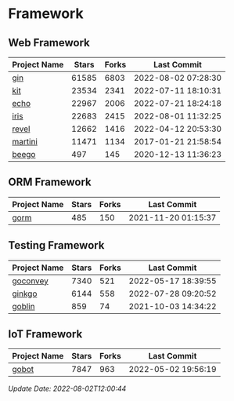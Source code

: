 # Framework

## Web Framework
| Project Name | Stars | Forks | Last Commit |
| ------------ | ----- | ----- | ----------- |
| [gin](https://github.com/gin-gonic/gin) | 61585 | 6803 | 2022-08-02 07:28:30 |
| [kit](https://github.com/go-kit/kit) | 23534 | 2341 | 2022-07-11 18:10:31 |
| [echo](https://github.com/labstack/echo) | 22967 | 2006 | 2022-07-21 18:24:18 |
| [iris](https://github.com/kataras/iris) | 22683 | 2415 | 2022-08-01 11:32:25 |
| [revel](https://github.com/revel/revel) | 12662 | 1416 | 2022-04-12 20:53:30 |
| [martini](https://github.com/go-martini/martini) | 11471 | 1134 | 2017-01-21 21:58:54 |
| [beego](https://github.com/astaxie/beego) | 497 | 145 | 2020-12-13 11:36:23 |

## ORM Framework
| Project Name | Stars | Forks | Last Commit |
| ------------ | ----- | ----- | ----------- |
| [gorm](https://github.com/jinzhu/gorm) | 485 | 150 | 2021-11-20 01:15:37 |

## Testing Framework
| Project Name | Stars | Forks | Last Commit |
| ------------ | ----- | ----- | ----------- |
| [goconvey](https://github.com/smartystreets/goconvey) | 7340 | 521 | 2022-05-17 18:39:55 |
| [ginkgo](https://github.com/onsi/ginkgo) | 6144 | 558 | 2022-07-28 09:20:52 |
| [goblin](https://github.com/franela/goblin) | 859 | 74 | 2021-10-03 14:34:22 |

## IoT Framework
| Project Name | Stars | Forks | Last Commit |
| ------------ | ----- | ----- | ----------- |
| [gobot](https://github.com/hybridgroup/gobot) | 7847 | 963 | 2022-05-02 19:56:19 |

*Update Date: 2022-08-02T12:00:44*